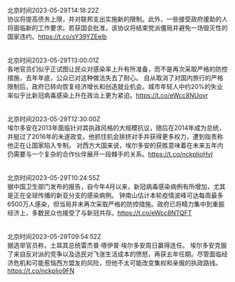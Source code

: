 北京时间2023-05-29T14:18:22Z<br>协议将提高债务上限，并对联邦支出实施新的限制。此外，一些接受政府援助的人将面临新的工作要求。若获国会批准，该协议将结束党派僵局并避免一场毁灭性的国家违约。https://t.co/sY39YZEeIb<br><br><br>北京时间2023-05-29T13:00:01Z<br>各地官员们似乎正试图让民众对感染率上升有所准备，而不是再次采取严格的防控措施，去年年底，公众已对这种做法失去了耐心。
自从取消了对国内旅行的严格限制后，政府已转向恢复经济增长和创造就业机会。城市年轻人中约20%的失业率似乎比新冠病毒感染上升在政治上更为紧迫。https://t.co/eWcc8NUovr<br><br><br>北京时间2023-05-29T12:30:00Z<br>埃尔多安在2013年面临针对其执政风格的大规模抗议，随后在2014年成为总统，并挺过了2016年的未遂政变。他抓住机会排挤对手并获得更多权力，遭到指责称他正在让国家陷入专制。
对西方大国来说，埃尔多安的获胜意味着在未来五年内仍需要与一个复杂的合作伙伴展开一段棘手的关系。https://t.co/nckpIioHvl<br><br><br>北京时间2023-05-29T10:24:55Z<br>据中国卫生部门发布的报告，自今年4月以来，新冠病毒感染病例有所增加，尤其是正在全球传播的新亚分支的感染病例。
钟南山估计本轮疫情波峰可达每周最多6500万人感染，但当局并未再次采取严格的防控措施。政府已将精力集中到重振经济上，多数民众也接受了与新冠共存。https://t.co/eWcc8NTQFT<br><br><br>北京时间2023-05-29T09:54:52Z<br>据选举官员称，土耳其总统雷杰普·塔伊普·埃尔多安周日赢得连任。
埃尔多安克服了来自反对派的竞争以及选民对飞涨生活成本的愤怒，再获五年任期。尽管面临经济危机和可能惹恼西方盟友的风险，但他不太可能改变集权和亲俄的执政路线。
https://t.co/nckpIio9FN<br><br><br>